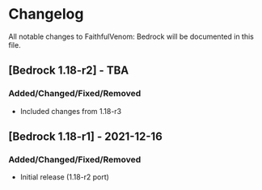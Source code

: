 # Changelog
All notable changes to FaithfulVenom: Bedrock will be documented in this file.

## [Bedrock 1.18-r2] - TBA
### Added/Changed/Fixed/Removed
- Included changes from 1.18-r3

## [Bedrock 1.18-r1] - 2021-12-16
### Added/Changed/Fixed/Removed
- Initial release (1.18-r2 port)
